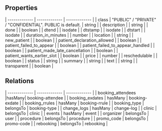 ## Properties
| ------------- | ------------- | ------------- |
| class | "PUBLIC" / "PRIVATE" / "CONFIDENTIAL". PUBLIC is default. | string |
| description |  | string |
| done |  | boolean |
| dtend |  | isodate |
| dtstamp |  | isodate |
| dtstart |  | isodate |
| duration_in_minutes |  | number |
| location |  | string |
| new_patient |  | boolean |
| patient_declaration_allowed |  | boolean |
| patient_failed_to_appear |  | boolean |
| patient_failed_to_appear_handled |  | boolean |
| patient_made_late_cancellation |  | boolean |
| patient_wants_earlier_slot |  | boolean |
| price |  | number |
| reschedulable |  | boolean |
| status |  | string |
| summary |  | string |
| text |  | string |
| transparent |  | boolean |

## Relations
| ------------- | ------------- | ------------- |
| booking_attendees |hasMany| booking-attendee |
| booking_exdates | hasMany | booking-exdate |
| booking_rrules | hasMany | booking-rrule |
| booking_type | belongsTo | booking-type |
| change_logs | hasMany | change-log |
| clinic | belongsTo | clinic |
| events | hasMany | event |
| organizer | belongsTo | user |
| procedure | belongsTo | procedure |
| promo_code | belongsTo | promo-code |
| rebooking | belongsTo | rebooking |
